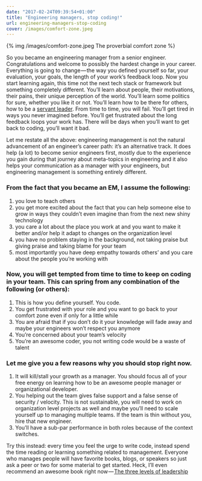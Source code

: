 ```yaml
---
date: "2017-02-24T09:39:54+01:00"
title: "Engineering managers, stop coding!"
url: engineering-managers-stop-coding
cover: /images/comfort-zone.jpeg
---
```



{% img  /images/comfort-zone.jpeg The proverbial comfort zone %}

So you became an engineering manager from a senior engineer. Congratulations and welcome to possibly the hardest change in your career. Everything is going to change — the way you defined yourself so far, your evaluation, your goals, the length of your work’s feedback loop. Now you start learning again, this time not the next tech stack or framework but something completely different. You’ll learn about people, their motivations, their pains, their unique perception of the world. You’ll learn some politics for sure, whether you like it or not. You’ll learn how to be there for others, how to be a [servant leader](https://en.wikipedia.org/wiki/Servant_leadership). From time to time, you will fail. You’ll get tired in ways you never imagined before. You’ll get frustrated about the long feedback loops your work has. There will be days when you’ll want to get back to coding, you’ll want it bad.


Let me restate all the above: engineering management is not the natural advancement of an engineer’s career path: it’s an alternative track. It does help (a lot) to become senior engineers first, mostly due to the experience you gain during that journey about meta-topics in engineering and it also helps your communication as a manager with your engineers, but engineering management is something entirely different.

### From the fact that you became an EM, I assume the following:

1. you love to teach others
2. you get more excited about the fact that you can help someone else to grow in ways they couldn’t even imagine than from the next new shiny technology
3. you care a lot about the place you work at and you want to make it better and/or help it adapt to changes on the organization level
4. you have no problem staying in the background, not taking praise but giving praise and taking blame for your team
5. most importantly you have deep empathy towards others’ and you care about the people you’re working with

### Now, you will get tempted from time to time to keep on coding in your team. This can spring from any combination of the following (or others):

1. This is how you define yourself. You code.
2. You get frustrated with your role and you want to go back to your comfort zone even if only for a little while
3. You are afraid that if you don’t do it your knowledge will fade away and maybe your engineers won’t respect you anymore
4. You’re concerned about your team’s velocity
5. You’re an awesome coder, you not writing code would be a waste of talent

### Let me give you a few reasons why you should stop right now.

1. It will kill/stall your growth as a manager. You should focus all of your free energy on learning how to be an awesome people manager or organizational developer.
2. You helping out the team gives false support and a false sense of security / velocity. This is not sustainable, you will need to work on organization level projects as well and maybe you’ll need to scale yourself up to managing multiple teams. If the team is thin without you, hire that new engineer.
3. You’ll have a sub-par performance in both roles because of the context switches.

Try this instead: every time you feel the urge to write code, instead spend the time reading or learning something related to management. Everyone who manages people will have favorite books, blogs, or speakers so just ask a peer or two for some material to get started. Heck, I’ll even recommend an awesome book right now — [The three levels of leadership](http://www.three-levels-of-leadership.com)